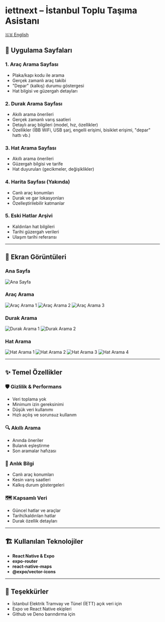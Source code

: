 # iettnext – İstanbul Toplu Taşıma Asistanı

[🇬🇧 English](./README.md)

## 📱 Uygulama Sayfaları

### 1. **Araç Arama Sayfası**
- Plaka/kapı kodu ile arama
- Gerçek zamanlı araç takibi
- "Depar" (kalkış) durumu göstergesi
- Hat bilgisi ve güzergah detayları

### 2. **Durak Arama Sayfası**
- Akıllı arama önerileri
- Gerçek zamanlı varış saatleri
- Detaylı araç bilgileri (model, hız, özellikler)
- Özellikler (İBB WiFi, USB şarj, engelli erişimi, bisiklet erişimi, "depar" hattı vb.)

### 3. **Hat Arama Sayfası**
- Akıllı arama önerileri
- Güzergah bilgisi ve tarife
- Hat duyuruları (gecikmeler, değişiklikler)

### 4. **Harita Sayfası (Yakında)**
- Canlı araç konumları
- Durak ve gar lokasyonları
- Özelleştirilebilir katmanlar

### 5. **Eski Hatlar Arşivi**
- Kaldırılan hat bilgileri
- Tarihi güzergah verileri
- Ulaşım tarihi referansı

---

## 📸 Ekran Görüntüleri

### Ana Sayfa
![Ana Sayfa](https://github.com/user-attachments/assets/388456d5-83ab-4e7c-ac97-2f9b47c853f9)

### Araç Arama
![Araç Arama 1](https://github.com/user-attachments/assets/74216286-f64f-4fe9-a632-a38cd7edf030)
![Araç Arama 2](https://github.com/user-attachments/assets/c3c60567-9563-4dd2-b8bc-cc75bcefec9f)
![Araç Arama 3](https://github.com/user-attachments/assets/cc8f2e27-ee23-422f-bc28-8c122c4f8566)

### Durak Arama
![Durak Arama 1](https://github.com/user-attachments/assets/5a13877f-84b9-454d-9132-54834969bab1)
![Durak Arama 2](https://github.com/user-attachments/assets/1605009d-1255-4e09-b890-e613acfe0025)

### Hat Arama
![Hat Arama 1](https://github.com/user-attachments/assets/0496521a-cd5c-4e38-908f-7a0beee769a7)
![Hat Arama 2](https://github.com/user-attachments/assets/5acc680f-4e06-42ae-8d77-c6a6b7efa852)
![Hat Arama 3](https://github.com/user-attachments/assets/eb09d465-8251-43c7-83b2-6e3e4c6d8a14)
![Hat Arama 4](https://github.com/user-attachments/assets/aa27f264-6023-4354-912d-0a71ff315a75)

---

## ✨ Temel Özellikler

### 🛡️ Gizlilik & Performans
- Veri toplama yok
- Minimum izin gereksinimi
- Düşük veri kullanımı
- Hızlı açılış ve sorunsuz kullanım

### 🔍 Akıllı Arama
- Anında öneriler
- Bulanık eşleştirme
- Son aramalar hafızası

### 🚌 Anlık Bilgi
- Canlı araç konumları
- Kesin varış saatleri
- Kalkış durum göstergeleri

### 🗺️ Kapsamlı Veri
- Güncel hatlar ve araçlar
- Tarihi/kaldırılan hatlar
- Durak özellik detayları

---

## 🏗️ Kullanılan Teknolojiler
- **React Native & Expo**
- **expo-router**
- **react-native-maps**
- **@expo/vector-icons**

---

## 🙏 Teşekkürler
- İstanbul Elektrik Tramvay ve Tünel (İETT) açık veri için
- Expo ve React Native ekipleri
- Github ve Deno barındırma için
